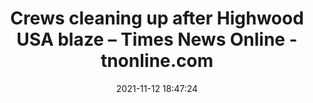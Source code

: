 ---
"title": "Crews cleaning up after Highwood USA blaze – Times News Online - tnonline.com"
"date": "2021-11-12 18:47:24"
"feed_name": "GOOGLENEWSCONSTRUCTION"
"feed_website": "https://news.google.com/search?q=construction%2Bincident&hl=en-US&gl=US&ceid=US:en"
"feed_rss": "https://news.google.com/rss/search?q=construction%2Bincident&hl=en-US&gl=US&ceid=US:en"
"link": "https://www.tnonline.com/20211112/crews-cleaning-up-after-highwood-usa-blaze/"
"source": "{'href': 'https://www.tnonline.com', 'title': 'tnonline.com'}"
"file": "_posts/2021-1-1-41af1b756a33a957bf7ce199772ffcfdf22471ed.md"
"accident": "0"
"drilling": "0"
"dead": "0"
"injured": "0"
"arrested": "0"
"place": "unknown place"
"where": "unknown site"
"causes": "unknown"
"place_uri": "unknown place"
---